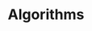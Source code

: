 ---
layout: english-category-page
title: "Algorithms"
category: algorithm
permalink: /english/categories/algorithm/
lang: en
---